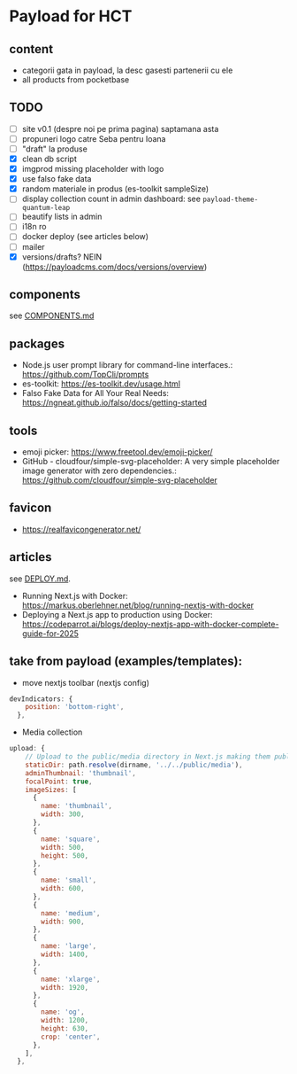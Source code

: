 # Payload for HCT

## content

- categorii gata in payload, la desc gasesti partenerii cu ele
- all products from pocketbase

## TODO

- [ ] site v0.1 (despre noi pe prima pagina) saptamana asta
- [ ] propuneri logo catre Seba pentru Ioana
- [ ] "draft" la produse
- [x] clean db script
- [x] imgprod missing placeholder with logo
- [x] use falso fake data
- [x] random materiale in produs (es-toolkit sampleSize)
- [ ] display collection count in admin dashboard: see `payload-theme-quantum-leap`
- [ ] beautify lists in admin
- [ ] i18n ro
- [ ] docker deploy (see articles below)
- [ ] mailer
- [x] versions/drafts? NEIN (https://payloadcms.com/docs/versions/overview)

## components

see [COMPONENTS.md](docs/COMPONENTS.md)

## packages

- Node.js user prompt library for command-line interfaces.: https://github.com/TopCli/prompts
- es-toolkit: https://es-toolkit.dev/usage.html
- Falso Fake Data for All Your Real Needs: https://ngneat.github.io/falso/docs/getting-started

## tools

- emoji picker: https://www.freetool.dev/emoji-picker/
- GitHub - cloudfour/simple-svg-placeholder: A very simple placeholder image generator with zero dependencies.: https://github.com/cloudfour/simple-svg-placeholder

## favicon

- https://realfavicongenerator.net/

## articles

see [DEPLOY.md](docs/DEPLOY.md).

- Running Next.js with Docker: https://markus.oberlehner.net/blog/running-nextjs-with-docker
- Deploying a Next.js app to production using Docker: https://codeparrot.ai/blogs/deploy-nextjs-app-with-docker-complete-guide-for-2025

## take from payload (examples/templates):

- move nextjs toolbar (nextjs config)

```js
devIndicators: {
    position: 'bottom-right',
  },

```

- Media collection

```js
upload: {
    // Upload to the public/media directory in Next.js making them publicly accessible even outside of Payload
    staticDir: path.resolve(dirname, '../../public/media'),
    adminThumbnail: 'thumbnail',
    focalPoint: true,
    imageSizes: [
      {
        name: 'thumbnail',
        width: 300,
      },
      {
        name: 'square',
        width: 500,
        height: 500,
      },
      {
        name: 'small',
        width: 600,
      },
      {
        name: 'medium',
        width: 900,
      },
      {
        name: 'large',
        width: 1400,
      },
      {
        name: 'xlarge',
        width: 1920,
      },
      {
        name: 'og',
        width: 1200,
        height: 630,
        crop: 'center',
      },
    ],
  },
```
